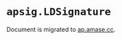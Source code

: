 # `apsig.LDSignature`
Document is migrated to [ap.amase.cc](http://ap.amase.cc/apsig/ldsignature/).
